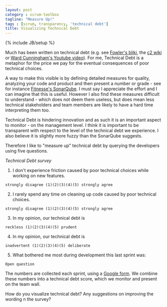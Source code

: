 ```yaml
---
layout: post
category : scrum-toolbox
tagline: "Measure Up!"
tags : [scrum, transparency, 'technical debt']
title: Visualizing Technical Debt
---
```

{% include JB/setup %}

Much has been written on technical debt (e.g. see [Fowler's bliki][bliki on TD], the [c2 wiki] or [Ward Cunningham's Youtube video]). For me, Technical Debt is a metaphor for the price we pay for the eventual consequences of poor technical choices.

A way to make this visible is by defining detailed measures for quality, analyzing your code and product and then present a number or grade - see for instance [Fitnesse's SonarQube]. I must say I appreciate the effort and I can imagine that this is useful. However I also find these measures difficult to understand - which does not deem them useless, but does mean less technical stakeholders and team members are likely to have a hard time interpreting them too.

Technical Debt is hindering innovation and as such it is an important aspect to monitor - on the management level. I think it is important to be transparent with respect to the level of the technical debt we experience. I also believe it is slightly more fuzzy than the SonarQube suggests.

Therefore I like to "measure up" technical debt by querying the developers using five questions.

*Technical Debt survey*

1) I don't experience friction caused by poor technical choices while working on new features. 

`strongly disagree (1)(2)(3)(4)(5) strongly agree `
 
2) I rarely spend any time on cleaning up code caused by poor technical choices. 

`strongly disagree (1)(2)(3)(4)(5) strongly agree `

3) In my opinion, our technical debt is 

`reckless (1)(2)(3)(4)(5) prudent `

4) In my opinion, our technical debt is 

`inadvertent (1)(2)(3)(4)(5) deliberate `

5) What bothered me most during development this last sprint was: 

`Open question `

The numbers are collected each sprint, using a [Google form].
We combine these numbers into a technical debt score, which we monitor and present on the team wall. 

How do you visualize technical debt? Any suggestions on improving the wording n the survey?


 [Google form]: https://drive.google.com/open?id=0B6jUQ8RVhYDgVTJmOVZ1Q1UxOTg
 [Fitnesse's SonarQube]: http://nemo.sonarqube.org/overview/issues?id=org.fitnesse%3Afitnesse
 [c2 wiki]: http://www.c2.com/cgi/wiki?TechnicalDebt
 [bliki on TD quadrants]: http://martinfowler.com/bliki/TechnicalDebtQuadrant.html
 [bliki on TD]: http://martinfowler.com/bliki/TechnicalDebt.html
 [Ward Cunningham's Youtube video]: https://www.youtube.com/watch?v=pqeJFYwnkjE







